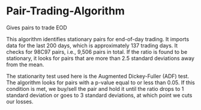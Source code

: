 # Pair-Trading-Algorithm
Gives pairs to trade EOD

This algorithm identifies stationary pairs for end-of-day trading. It imports data for the last 200 days, which is approximately 137 trading days. It checks for 98C97 pairs, i.e., 9,506 pairs in total. If the ratio is found to be stationary, it looks for pairs that are more than 2.5 standard deviations away from the mean.

The stationarity test used here is the Augmented Dickey-Fuller (ADF) test. The algorithm looks for pairs with a p-value equal to or less than 0.05. If this condition is met, we buy/sell the pair and hold it until the ratio drops to 1 standard deviation or goes to 3 standard deviations, at which point we cuts our losses.
